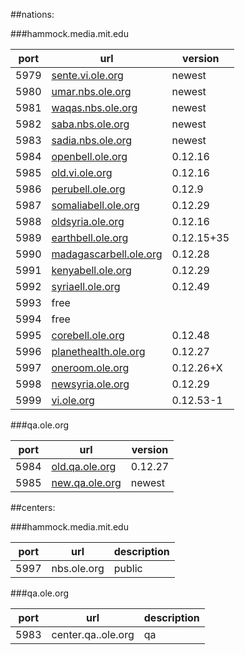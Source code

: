 ##nations:

###hammock.media.mit.edu

port | url | version
---|---|---
5979 | [sente.vi.ole.org](http://sente.vi.ole.org) | newest
5980 | [umar.nbs.ole.org](http://umar.nbs.ole.org) | newest
5981 | [waqas.nbs.ole.org](http://waqas.nbs.ole.org) | newest
5982 | [saba.nbs.ole.org](http://saba.nbs.ole.org) | newest
5983 | [sadia.nbs.ole.org](http://sadia.nbs.ole.org) | newest
5984 | [openbell.ole.org](http://openbell.ole.org) | 0.12.16
5985 | [old.vi.ole.org](http://old.vi.ole.org) | 0.12.16
5986 | [perubell.ole.org](http://perubell.ole.org) | 0.12.9
5987 | [somaliabell.ole.org](http://somaliabell.ole.org) | 0.12.29
5988 | [oldsyria.ole.org](http://oldsyria.ole.org) | 0.12.16
5989 | [earthbell.ole.org](http://earthbell.ole.org) | 0.12.15+35
5990 | [madagascarbell.ole.org](http://madagascarbell.ole.org) | 0.12.28
5991 | [kenyabell.ole.org](http://kenyabell.ole.org) | 0.12.29
5992 | [syriaell.ole.org](http://syriabell.ole.org) | 0.12.49
5993 | free |
5994 | free |
5995 | [corebell.ole.org](http://corebell.ole.org) | 0.12.48
5996 | [planethealth.ole.org](http://planethealth.ole.org) | 0.12.27
5997 | [oneroom.ole.org](http://oneroom.ole.org) | 0.12.26+X
5998 | [newsyria.ole.org](http://newsyria.ole.org) | 0.12.29
5999 | [vi.ole.org](http://vi.ole.org) | 0.12.53-1


###qa.ole.org

port | url | version
---|---|---
5984 | [old.qa.ole.org](http://old.qa.ole.org) | 0.12.27
5985 | [new.qa.ole.org](http://new.qa.ole.org) | newest

##centers:

###hammock.media.mit.edu

port | url | description
---|---|---
5997 | nbs.ole.org | public

###qa.ole.org

port | url | description
---|---|---
5983 | center.qa..ole.org | qa
